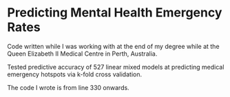 # Predicting Mental Health Emergency Rates
Code written while I was working with at the end of my degree while at the Queen Elizabeth II Medical Centre in Perth, Australia.

Tested predictive accuracy of 527 linear mixed models at predicting medical emergency hotspots via k-fold cross validation.

The code I wrote is from line 330 onwards.
